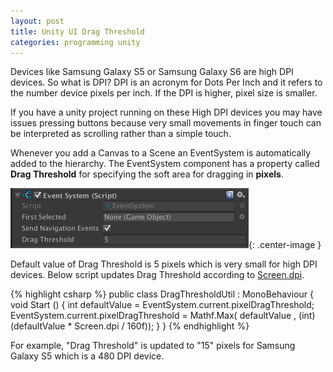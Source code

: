 ```yaml
---
layout: post
title: Unity UI Drag Threshold 
categories: programming unity
---
```


Devices like Samsung Galaxy S5 or Samsung Galaxy S6 are high DPI devices. So what is DPI? DPI is an acronym for Dots Per Inch and it refers to the number device pixels per inch. If the DPI is higher,  pixel size is smaller.

If you have a unity project running on these High DPI devices you may have issues pressing buttons because very small movements in finger touch can be interpreted as scrolling rather than a simple touch.

Whenever you add a Canvas to a Scene an EventSystem is automatically added to the hierarchy. The EventSystem component has a property called **Drag Threshold** for specifying the soft area for dragging in **pixels**. 

![Event System Component](/assets/unity_drag_threshold/event_system.png){: .center-image }

Default value of Drag Threshold is 5 pixels which is very small for high DPI devices. Below script updates Drag Threshold according to [Screen.dpi](http://docs.unity3d.com/ScriptReference/Screen-dpi.html).

{% highlight csharp %}
public class DragThresholdUtil : MonoBehaviour {
  void Start () {
    int defaultValue = EventSystem.current.pixelDragThreshold;		
    EventSystem.current.pixelDragThreshold = 
            Mathf.Max(
                 defaultValue , 
                 (int) (defaultValue * Screen.dpi / 160f));
  }
}
{% endhighlight %}

For example, "Drag Threshold" is updated to "15" pixels for Samsung Galaxy S5 which is a 480 DPI device.